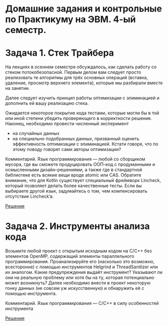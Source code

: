 # Домашние задания и контрольные по Практикуму на ЭВМ. 4-ый семестр.

# Задача 1. Стек Трайбера

На лекциях в осеннем семестре обсуждалось, как сделать работу со стеком
потокобезопасной. Первым делом вам следует просто реализовать те алгоритмы для
трёх основных операций (вставка, удаление, просмотр верхнего элемента), которые
мы разбирали вместе на занятии.

Далее следует изучить принцип работы оптимизации с элиминацией и дополнить ей
вашу реализацию стека.

Ожидается некоторое покрытие кода тестами, которые могли бы в той или иной
степени убедить проверяющего в корректности решения.
Наконец, необходимо провести численный эксперимент
- на случайных данных
- на специально подобранных данных,
призванный оценить эффективность оптимизации с элиминацией. Кстати говоря, что
по этому поводу говорят сами авторы оптимизации?

Комментарий. Язык программирования — любой со сборщиком мусора, где вы
сможете продуцировать ООП-код с продуманными и осмысленными
дизайн-решениями, а также где в стандартной библиотеке есть всякие вещи вроде
atomic или CAS. Обратите внимание, что для Kotlin существует специальный
фреймворк Lincheck, который позволяет делать более качественные тесты. Если вы
выбираете другой язык, задумайтесь о том, чем компенсировать отсутствие Lincheck’a.

[Решение](https://github.com/Salvatore112/SPBU-ProgrammingHW-Semester4/tree/Task1/Task1/LockFreeStack)

# Задача 2. Инструменты анализа кода

Возьмите любой проект с открытым исходным кодом на C/C++ без элементов OpenMP,
содержащий элементы параллельного программирования. Проанализируйте его
(насколько это возможно, всесторонне) с помощью инструментов Helgrind и
ThreadSanitizer или их аналогом.
Какие предупреждения выдаёт инструмент? Указывают ли они на реальную проблему
или хотя бы на ту, которая потенциально может возникнуть?
Далее необходимо внести в проект некоторую гонку данных (не совсем уж
искусственную) и обнаружить её с помощью инструмента.

Комментарий. Язык программирования — C/С++ в силу особенностей инструмента

[Решение](https://github.com/Salvatore112/mandelbrot)
